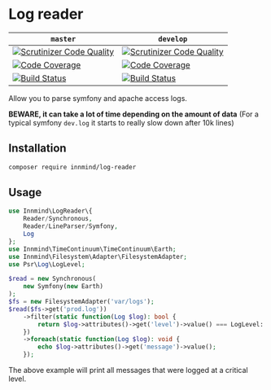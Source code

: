 # Log reader

| `master` | `develop` |
|----------|-----------|
| [![Scrutinizer Code Quality](https://scrutinizer-ci.com/g/Innmind/LogReader/badges/quality-score.png?b=master)](https://scrutinizer-ci.com/g/Innmind/LogReader/?branch=master) | [![Scrutinizer Code Quality](https://scrutinizer-ci.com/g/Innmind/LogReader/badges/quality-score.png?b=develop)](https://scrutinizer-ci.com/g/Innmind/LogReader/?branch=develop) |
| [![Code Coverage](https://scrutinizer-ci.com/g/Innmind/LogReader/badges/coverage.png?b=master)](https://scrutinizer-ci.com/g/Innmind/LogReader/?branch=master) | [![Code Coverage](https://scrutinizer-ci.com/g/Innmind/LogReader/badges/coverage.png?b=develop)](https://scrutinizer-ci.com/g/Innmind/LogReader/?branch=develop) |
| [![Build Status](https://scrutinizer-ci.com/g/Innmind/LogReader/badges/build.png?b=master)](https://scrutinizer-ci.com/g/Innmind/LogReader/build-status/master) | [![Build Status](https://scrutinizer-ci.com/g/Innmind/LogReader/badges/build.png?b=develop)](https://scrutinizer-ci.com/g/Innmind/LogReader/build-status/develop) |

Allow you to parse symfony and apache access logs.

**BEWARE, it can take a lot of time depending on the amount of data** (For a typical symfony `dev.log` it starts to really slow down after 10k lines)

## Installation

```sh
composer require innmind/log-reader
```

## Usage

```php
use Innmind\LogReader\{
    Reader/Synchronous,
    Reader/LineParser/Symfony,
    Log
};
use Innmind\TimeContinuum\TimeContinuum\Earth;
use Innmind\Filesystem\Adapter\FilesystemAdapter;
use Psr\Log\LogLevel;

$read = new Synchronous(
    new Symfony(new Earth)
);
$fs = new FilesystemAdapter('var/logs');
$read($fs->get('prod.log'))
    ->filter(static function(Log $log): bool {
        return $log->attributes()->get('level')->value() === LogLevel::CRITICAL;
    })
    ->foreach(static function(Log $log): void {
        echo $log->attributes()->get('message')->value();
    });
```

The above example will print all messages that were logged at a critical level.
